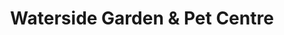 ---
title: "Waterside Garden & Pet Centre"
url: /bandon/waterside-garden-and-pet-centre/
shop: garden centre
---